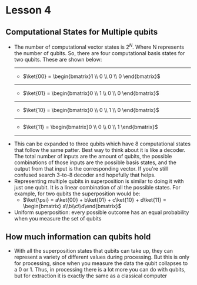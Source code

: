 # Lesson 4
## Computational States for Multiple qubits
- The number of computational vector states is $2^{N}$. Where N represents the number of qubits. So, there are four computational basis states for two qubits. These are shown below:
    - --
    - $`\ket{00} = \begin{bmatrix}1 \\ 0 \\ 0 \\ 0 \end{bmatrix}`$
    - --
    - $`\ket{01} = \begin{bmatrix}0 \\ 1 \\ 0 \\ 0 \end{bmatrix}`$
    - --
    - $`\ket{10} = \begin{bmatrix}0 \\ 0 \\ 1 \\ 0 \end{bmatrix}`$
    - --
    - $`\ket{11} = \begin{bmatrix}0 \\ 0 \\ 0 \\ 1 \end{bmatrix}`$
    - --
- This can be expanded to three qubits which have 8 computational states that follow the same patter. Best way to think about it is like a decoder. The total number of inputs are the amount of qubits, the possible combinations of those inputs are the possible basis states, and the output from that input is the corresponding vector. If you're still confused search 3-to-8 decoder and hopefully that helps.
- Representing multiple qubits in superposition is similar to doing it with just one qubit. It is a linear combination of all the possible states. For example, for two qubits the superposition would be:
    - $`\ket{\psi} = a\ket{00} + b\ket{01} + c\ket{10} + d\ket{11} = \begin{bmatrix} a\\b\\c\\d\end{bmatrix}`$
- Uniform superposition: every possible outcome has an equal probability when you measure the set of qubits
## How much information can qubits hold
- With all the superposition states that qubits can take up, they can represent a variety of different values during processing. But this is only for processing, since when you measure the data the qubit collapses to a 0 or 1. Thus, in processing there is a lot more you can do with qubits, but for extraction it is exactly the same as a classical computer
